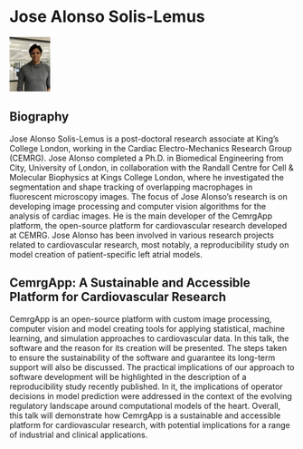 # Jose Alonso Solis-Lemus
![fig](Jose-Alfonso-Solis-Lemus.jpg)

## Biography 
Jose Alonso Solis-Lemus is a post-doctoral research associate at King’s College London, working in the Cardiac Electro-Mechanics Research Group (CEMRG). Jose Alonso completed a Ph.D. in Biomedical Engineering from City, University of London, in collaboration with the Randall Centre for Cell & Molecular Biophysics at Kings College London, where he investigated the segmentation and shape tracking of overlapping macrophages in fluorescent microscopy images.
The focus of Jose Alonso’s research is on developing image processing and computer vision algorithms for the analysis of cardiac images. He is the main developer of the CemrgApp platform, the open-source platform for cardiovascular research developed at CEMRG. Jose Alonso has been involved in various research projects related to cardiovascular research, most notably, a reproducibility study on model creation of patient-specific left atrial models.

## CemrgApp: A Sustainable and Accessible Platform for Cardiovascular Research
CemrgApp is an open-source platform with custom image processing, computer vision and model creating tools for applying statistical, machine learning, and simulation approaches to cardiovascular data. In this talk, the software and the reason for its creation will be presented. The steps taken to ensure the sustainability of the software and guarantee its long-term support will also be discussed.
The practical implications of our approach to software development will be highlighted in the description of a reproducibility study recently published. In it, the implications of operator decisions in model prediction were addressed in the context of the evolving regulatory landscape around computational models of the heart. Overall, this talk will demonstrate how CemrgApp is a sustainable and accessible platform for cardiovascular research, with potential implications for a range of industrial and clinical applications.

